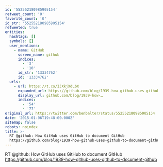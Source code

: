 ```yaml
---
id: '552552180985905154'
retweet_count: '0'
favorite_count: '0'
id_str: '552552180985905154'
retweeted: true
entities:
  hashtags: []
  symbols: []
  user_mentions:
    - name: GitHub
      screen_name: github
      indices:
        - '3'
        - '10'
      id_str: '13334762'
      id: '13334762'
  urls:
    - url: https://t.co/IJXkjXdLbX
      expanded_url: https://github.com/blog/1939-how-github-uses-github-to-document-github
      display_url: github.com/blog/1939-how-…
      indices:
        - '54'
        - '77'
original_url: https://twitter.com/benbalter/status/552552180985905154
date: '2015-01-06T19:48:00.000Z'
sitemap: false
robots: noindex
title: >-
  RT @github: How GitHub uses GitHub to document GitHub
  https://github.com/blog/1939-how-github-uses-github-to-document-github
---
```


RT @github: How GitHub uses GitHub to document GitHub https://github.com/blog/1939-how-github-uses-github-to-document-github